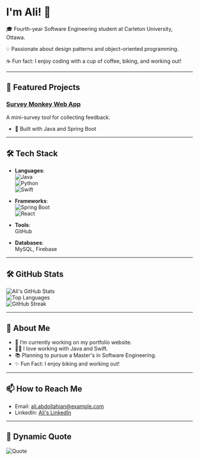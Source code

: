 # I'm Ali! 👋

🎓 Fourth-year Software Engineering student at Carleton University, Ottawa.

💡 Passionate about design patterns and object-oriented programming.

☕ Fun fact: I enjoy coding with a cup of coffee, biking, and working out!

---

## 🌟 Featured Projects

### [Survey Monkey Web App](https://github.com/JackieSL1/mini-survey-monkey.git)
A mini-survey tool for collecting feedback.  
- 🔧 Built with Java and Spring Boot  


---

## 🛠️ Tech Stack

- **Languages**:  
  ![Java](https://img.shields.io/badge/Java-ED8B00?style=flat-square&logo=java&logoColor=white)  
  ![Python](https://img.shields.io/badge/Python-3670A0?style=flat-square&logo=python&logoColor=ffdd54)  
 ![Swift](https://img.shields.io/badge/Swift-FA7343?style=flat-square&logo=swift&logoColor=white)   

- **Frameworks**:  
  ![Spring Boot](https://img.shields.io/badge/Spring_Boot-6DB33F?style=flat-square&logo=spring&logoColor=white)  
  ![React](https://img.shields.io/badge/React-20232A?style=flat-square&logo=react&logoColor=61DAFB)  

- **Tools**:  
  GitHub

- **Databases**:  
  MySQL, Firebase

---

## 🛠️ GitHub Stats

![Ali's GitHub Stats](https://github-readme-stats.vercel.app/api?username=AliAbdollahian&show_icons=true&theme=radical)  
![Top Languages](https://github-readme-stats.vercel.app/api/top-langs/?username=AliAbdollahian&layout=compact&theme=radical)  
![GitHub Streak](https://github-readme-streak-stats.herokuapp.com/?user=AliAbdollahian&theme=radical)

---

## 📝 About Me

- 🔭 I’m currently working on my portfolio website.
- 👨‍💻 I love working with Java and Swift.
- 📚 Planning to pursue a Master's in Software Engineering.
- ✨ Fun Fact: I enjoy biking and working out!

---

## 📫 How to Reach Me

- Email: [ali.abdollahian@example.com](mailto:ali.abdollahian@example.com)
- LinkedIn: [Ali's LinkedIn](https://linkedin.com/in/AliAbdollahian)

---

## 📖 Dynamic Quote
![Quote](https://quotes-github-readme.vercel.app/api?type=horizontal&theme=radical)


<!--
**AliAbdollahian/AliAbdollahian** is a ✨ _special_ ✨ repository because its `README.md` (this file) appears on your GitHub profile.

Here are some ideas to get you started:

- 🔭 I’m currently working on ...
- 🌱 I’m currently learning ...
- 👯 I’m looking to collaborate on ...
- 🤔 I’m looking for help with ...
- 💬 Ask me about ...
- 📫 How to reach me: ...
- 😄 Pronouns: ...
- ⚡ Fun fact: ...
-->
